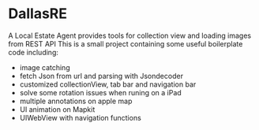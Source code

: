 # DallasRE
A Local Estate Agent provides tools for collection view and loading images from REST API
This is a small project containing some useful boilerplate code including:
  - image catching
  - fetch Json from url and parsing with Jsondecoder
  - customized collectionView, tab bar and navigation bar
  - solve some rotation issues when runing on a iPad
  - multiple annotations on apple map
  - UI animation on Mapkit
  - UIWebView with navigation functions
